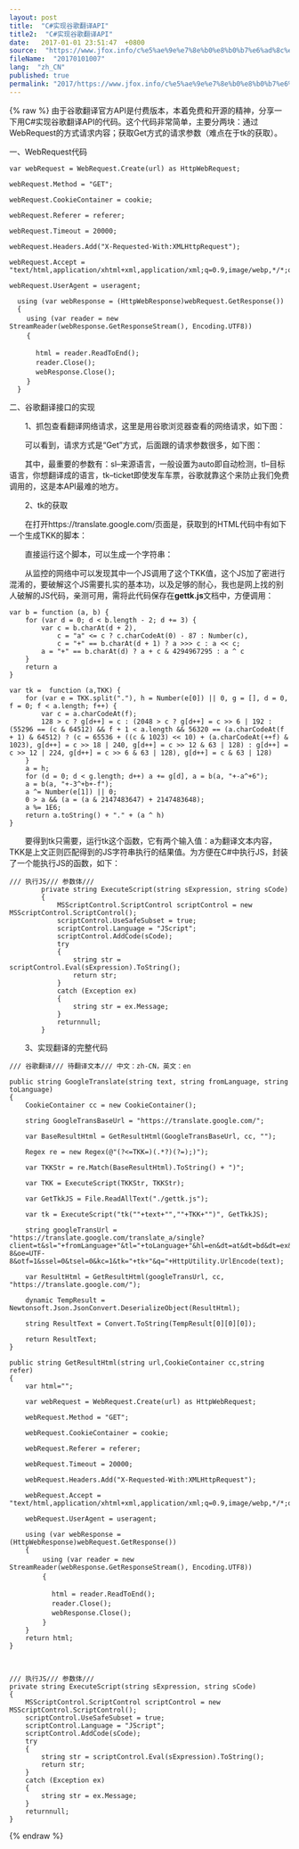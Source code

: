 ```yaml
---
layout: post
title:  "C#实现谷歌翻译API"
title2:  "C#实现谷歌翻译API"
date:   2017-01-01 23:51:47  +0800
source:  "https://www.jfox.info/c%e5%ae%9e%e7%8e%b0%e8%b0%b7%e6%ad%8c%e7%bf%bb%e8%af%91api.html"
fileName:  "20170101007"
lang:  "zh_CN"
published: true
permalink: "2017/https://www.jfox.info/c%e5%ae%9e%e7%8e%b0%e8%b0%b7%e6%ad%8c%e7%bf%bb%e8%af%91api.html"
---
```

{% raw %}
由于谷歌翻译官方API是付费版本，本着免费和开源的精神，分享一下用C#实现谷歌翻译API的代码。这个代码非常简单，主要分两块：通过WebRequest的方式请求内容；获取Get方式的请求参数（难点在于tk的获取）。

一、WebRequest代码

    var webRequest = WebRequest.Create(url) as HttpWebRequest;
    
    webRequest.Method = "GET";
    
    webRequest.CookieContainer = cookie;
    
    webRequest.Referer = referer;
    
    webRequest.Timeout = 20000;
    
    webRequest.Headers.Add("X-Requested-With:XMLHttpRequest");
    
    webRequest.Accept = "text/html,application/xhtml+xml,application/xml;q=0.9,image/webp,*/*;q=0.8";
    
    webRequest.UserAgent = useragent;
    
      using (var webResponse = (HttpWebResponse)webRequest.GetResponse())
      {
    　　 using (var reader = new StreamReader(webResponse.GetResponseStream(), Encoding.UTF8))
    　　 {
    
    　　　　html = reader.ReadToEnd();
    　　　　reader.Close();
    　　　　webResponse.Close();
    　　 }
      }

二、谷歌翻译接口的实现

　　1、抓包查看翻译网络请求，这里是用谷歌浏览器查看的网络请求，如下图：

 　　可以看到，请求方式是“Get”方式，后面跟的请求参数很多，如下图：

　　其中，最重要的参数有：sl–来源语言，一般设置为auto即自动检测，tl–目标语言，你想翻译成的语言，tk–ticket即使发车车票，谷歌就靠这个来防止我们免费调用的，这是本API最难的地方。

　　2、tk的获取

　　在打开https://translate.google.com/页面是，获取到的HTML代码中有如下一个生成TKK的脚本：

　　直接运行这个脚本，可以生成一个字符串：

　　从监控的网络中可以发现其中一个JS调用了这个TKK值，这个JS加了密进行混淆的，要破解这个JS需要扎实的基本功，以及足够的耐心，我也是网上找的别人破解的JS代码，亲测可用，需将此代码保存在**gettk.js**文档中，方便调用：

    var b = function (a, b) {
        for (var d = 0; d < b.length - 2; d += 3) {
            var c = b.charAt(d + 2),
                c = "a" <= c ? c.charCodeAt(0) - 87 : Number(c),
                c = "+" == b.charAt(d + 1) ? a >>> c : a << c;
            a = "+" == b.charAt(d) ? a + c & 4294967295 : a ^ c
        }
        return a
    }
    
    var tk =  function (a,TKK) {
        for (var e = TKK.split("."), h = Number(e[0]) || 0, g = [], d = 0, f = 0; f < a.length; f++) {
            var c = a.charCodeAt(f);
            128 > c ? g[d++] = c : (2048 > c ? g[d++] = c >> 6 | 192 : (55296 == (c & 64512) && f + 1 < a.length && 56320 == (a.charCodeAt(f + 1) & 64512) ? (c = 65536 + ((c & 1023) << 10) + (a.charCodeAt(++f) & 1023), g[d++] = c >> 18 | 240, g[d++] = c >> 12 & 63 | 128) : g[d++] = c >> 12 | 224, g[d++] = c >> 6 & 63 | 128), g[d++] = c & 63 | 128)
        }
        a = h;
        for (d = 0; d < g.length; d++) a += g[d], a = b(a, "+-a^+6");
        a = b(a, "+-3^+b+-f");
        a ^= Number(e[1]) || 0;
        0 > a && (a = (a & 2147483647) + 2147483648);
        a %= 1E6;
        return a.toString() + "." + (a ^ h)
    }

　　要得到tk只需要，运行tk这个函数，它有两个输入值：a为翻译文本内容，TKK是上文正则匹配得到的JS字符串执行的结果值。为方便在C#中执行JS，封装了一个能执行JS的函数，如下：

    /// 执行JS/// 参数体/// 
            private string ExecuteScript(string sExpression, string sCode)
            {
                MSScriptControl.ScriptControl scriptControl = new MSScriptControl.ScriptControl();
                scriptControl.UseSafeSubset = true;
                scriptControl.Language = "JScript";
                scriptControl.AddCode(sCode);
                try
                {
                    string str = scriptControl.Eval(sExpression).ToString();
                    return str;
                }
                catch (Exception ex)
                {
                    string str = ex.Message;
                }
                returnnull;
            }   

　　3、实现翻译的完整代码

    /// 谷歌翻译/// 待翻译文本/// 中文：zh-CN，英文：en
    
    public string GoogleTranslate(string text, string fromLanguage, string toLanguage)
    {
        CookieContainer cc = new CookieContainer();
    
        string GoogleTransBaseUrl = "https://translate.google.com/";
    
        var BaseResultHtml = GetResultHtml(GoogleTransBaseUrl, cc, "");
    
        Regex re = new Regex(@"(?<=TKK=)(.*?)(?=);)");
    
        var TKKStr = re.Match(BaseResultHtml).ToString() + ")";
    
        var TKK = ExecuteScript(TKKStr, TKKStr);
    
        var GetTkkJS = File.ReadAllText("./gettk.js");
    
        var tk = ExecuteScript("tk(""+text+"",""+TKK+"")", GetTkkJS);
    
        string googleTransUrl = "https://translate.google.com/translate_a/single?client=t&sl="+fromLanguage+"&tl="+toLanguage+"&hl=en&dt=at&dt=bd&dt=ex&dt=ld&dt=md&dt=qca&dt=rw&dt=rm&dt=ss&dt=t&ie=UTF-8&oe=UTF-8&otf=1&ssel=0&tsel=0&kc=1&tk="+tk+"&q="+HttpUtility.UrlEncode(text);
    
        var ResultHtml = GetResultHtml(googleTransUrl, cc, "https://translate.google.com/");
    
        dynamic TempResult = Newtonsoft.Json.JsonConvert.DeserializeObject(ResultHtml);
    
        string ResultText = Convert.ToString(TempResult[0][0][0]);
    
        return ResultText;
    }
    
    public string GetResultHtml(string url,CookieContainer cc,string refer)
    {
        var html="";
        
        var webRequest = WebRequest.Create(url) as HttpWebRequest;
    
        webRequest.Method = "GET";
    
        webRequest.CookieContainer = cookie;
    
        webRequest.Referer = referer;
    
        webRequest.Timeout = 20000;
    
        webRequest.Headers.Add("X-Requested-With:XMLHttpRequest");
    
        webRequest.Accept = "text/html,application/xhtml+xml,application/xml;q=0.9,image/webp,*/*;q=0.8";
    
        webRequest.UserAgent = useragent;
    
        using (var webResponse = (HttpWebResponse)webRequest.GetResponse())
        {
        　　 using (var reader = new StreamReader(webResponse.GetResponseStream(), Encoding.UTF8))
        　　 {
    
        　　　　html = reader.ReadToEnd();
        　　　　reader.Close();
        　　　　webResponse.Close();
        　　 }
        }
        return html;
    }
    
    
    
    /// 执行JS/// 参数体/// 
    private string ExecuteScript(string sExpression, string sCode)
    {
        MSScriptControl.ScriptControl scriptControl = new MSScriptControl.ScriptControl();
        scriptControl.UseSafeSubset = true;
        scriptControl.Language = "JScript";
        scriptControl.AddCode(sCode);
        try
        {
            string str = scriptControl.Eval(sExpression).ToString();
            return str;
        }
        catch (Exception ex)
        {
            string str = ex.Message;
        }
        returnnull;
    }
{% endraw %}